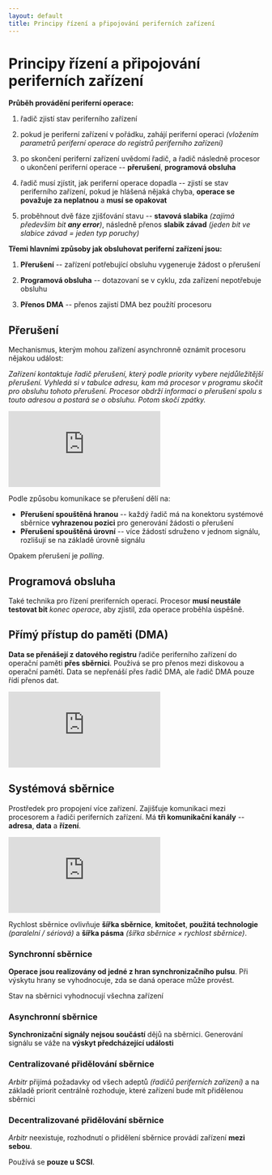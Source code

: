 ```yaml
---
layout: default
title: Principy řízení a připojování periferních zařízení
---
```


# Principy řízení a připojování periferních zařízení

**Průběh provádění periferní operace:**

1) řadič zjistí stav periferního zařízení

2) pokud je periferní zařízení v pořádku, zahájí periferní operaci *(vložením parametrů periferní operace do registrů periferního zařízení)*

3) po skončení periferní zařízení uvědomí řadič, a řadič následně procesor o ukončení periferní operace -- **přerušení**, **programová obsluha**

4) řadič musí zjístit, jak periferní operace dopadla -- zjistí se stav periferního zařízení, pokud je hlášená nějaká chyba, **operace se považuje za neplatnou** a **musí se opakovat**

5) proběhnout dvě fáze zjišťování stavu -- **stavová slabika** *(zajímá především bit **any error**)*, následně přenos **slabik závad** *(jeden bit ve slabice závad = jeden typ poruchy)*

**Třemi hlavními způsoby jak obsluhovat periferní zařízení jsou:**

1) **Přerušení** -- zařízení potřebující obsluhu vygeneruje žádost o přerušení

2) **Programová obsluha** -- dotazovaní se v cyklu, zda zařízení nepotřebuje obsluhu

3) **Přenos DMA** -- přenos zajistí DMA bez použítí procesoru

## Přerušení

Mechanismus, kterým mohou zařízení asynchronně oznámit procesoru nějakou událost:

*Zařízení kontaktuje řadič přerušení, který podle priority vybere nejdůležitější přerušení. Vyhledá si v tabulce adresu, kam má procesor v programu skočit pro obsluhu tohoto přerušení. Procesor obdrží informaci o přerušení spolu s touto adresou a postará se o obsluhu. Potom skočí zpátky.*

![přerušení](http://szz.g6.cz/lib/exe/fetch.php?cache=&media=temata:06-principy_rizeni_a_pripojovani_pz:02_prerusenie.png)

Podle způsobu komunikace se přerušení dělí na:

- **Přerušení spouštěná hranou** -- každý řadič má na konektoru systémové sběrnice **vyhrazenou pozici** pro generování žádosti o přerušení
-  **Přerušení spouštěná úrovní** -- více žádostí sdruženo v jednom signálu, rozlišují se na základě úrovně signálu

Opakem přerušení je *polling*.

## Programová obsluha

Také technika pro řízení preriferních operací. Procesor **musí neustále testovat bit** *konec operace*, aby zjistil, zda operace proběhla úspěšně.

## Přímý přístup do paměti (DMA)

**Data se přenášejí z datového registru** řadiče periferního zařízení do operační paměti **přes sběrnici**. Používá se pro přenos mezi diskovou a operační pamětí. Data se nepřenáší přes řadič DMA, ale řadič DMA pouze řídí přenos dat.

![dma](http://szz.g6.cz/lib/exe/fetch.php?cache=&media=temata:06-principy_rizeni_a_pripojovani_pz:dma.jpeg)

## Systémová sběrnice

Prostředek pro propojení více zařízení. Zajišťuje komunikaci mezi procesorem a řadiči periferních zařízení. Má **tři komunikační kanály** -- **adresa**, **data** a **řízení**.

![systémová sběrnice](http://szz.g6.cz/lib/exe/fetch.php?cache=&media=temata:06-principy_rizeni_a_pripojovani_pz:01_zbernice.png)

Rychlost sběrnice ovlivňuje **šířka sběrnice**, **kmitočet**, **použitá technologie** *(paralelní / sériová)* a **šířka pásma** *(šířka sběrnice × rychlost sběrnice)*.

### Synchronní sběrnice

**Operace jsou realizovány od jedné z hran synchronizačního pulsu**. Při výskytu hrany se vyhodnocuje, zda se daná operace může provést.

Stav na sběrnici vyhodnocují všechna zařízení

### Asynchronní sběrnice

**Synchronizační signály nejsou součástí** dějů na sběrnici. Generování signálu se váže na **výskyt předcházející události**

### Centralizované přidělování sběrnice

*Arbitr* přijímá požadavky od všech adeptů *(řadičů periferních zařízení)* a na základě priorit centrálně rozhoduje, které zařízení bude mít přidělenou sběrnici

### Decentralizované přidělování sběrnice

*Arbitr* neexistuje, rozhodnutí o přidělení sběrnice provádí zařízení **mezi sebou**.

Používá se **pouze u SCSI**.
